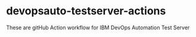 # devopsauto-testserver-actions
These are gitHub Action workflow for IBM DevOps Automation Test Server
